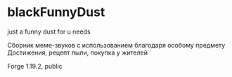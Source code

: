 # blackFunnyDust
just a funny dust for u needs

Сборник меме-звуков с использованием благодаря особому предмету
Достижения, рецепт пыли, покупка у жителей

Forge 1.19.2, public
